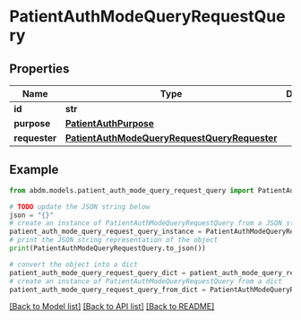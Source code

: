 # PatientAuthModeQueryRequestQuery


## Properties

Name | Type | Description | Notes
------------ | ------------- | ------------- | -------------
**id** | **str** |  | 
**purpose** | [**PatientAuthPurpose**](PatientAuthPurpose.md) |  | 
**requester** | [**PatientAuthModeQueryRequestQueryRequester**](PatientAuthModeQueryRequestQueryRequester.md) |  | 

## Example

```python
from abdm.models.patient_auth_mode_query_request_query import PatientAuthModeQueryRequestQuery

# TODO update the JSON string below
json = "{}"
# create an instance of PatientAuthModeQueryRequestQuery from a JSON string
patient_auth_mode_query_request_query_instance = PatientAuthModeQueryRequestQuery.from_json(json)
# print the JSON string representation of the object
print(PatientAuthModeQueryRequestQuery.to_json())

# convert the object into a dict
patient_auth_mode_query_request_query_dict = patient_auth_mode_query_request_query_instance.to_dict()
# create an instance of PatientAuthModeQueryRequestQuery from a dict
patient_auth_mode_query_request_query_from_dict = PatientAuthModeQueryRequestQuery.from_dict(patient_auth_mode_query_request_query_dict)
```
[[Back to Model list]](../README.md#documentation-for-models) [[Back to API list]](../README.md#documentation-for-api-endpoints) [[Back to README]](../README.md)


